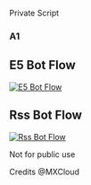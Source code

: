 Private Script

### A1


## E5 Bot Flow 

[![E5 Bot Flow](https://github.com/tsexr7hxyf/botflow/actions/workflows/E5Flow.yml/badge.svg)](https://github.com/tsexr7hxyf/botflow/actions/workflows/E5Flow.yml)

## Rss Bot Flow

[![Rss Bot Flow](https://github.com/tsexr7hxyf/botflow/actions/workflows/RssFlow.yml/badge.svg)](https://github.com/tsexr7hxyf/botflow/actions/workflows/RssFlow.yml)

Not for public use

Credits @MXCloud
